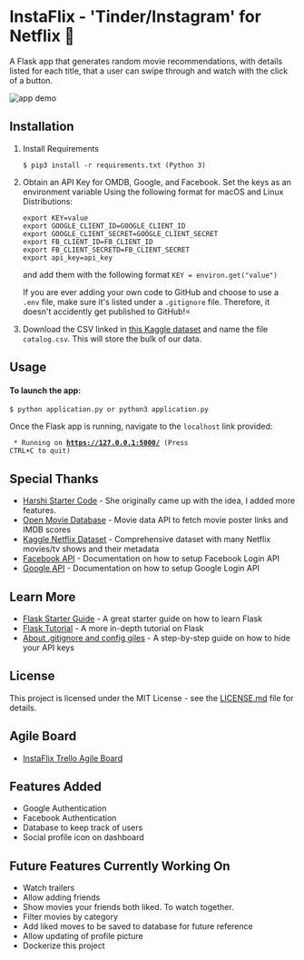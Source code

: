 # InstaFlix - 'Tinder/Instagram' for Netflix 🍿

A Flask app that generates random movie recommendations, with details listed for each title, that a user can swipe through and watch with the click of a button.

![app demo](Netflix_Tinder/InstaFlix/static/images/website.gif)

## Installation
1. Install Requirements 

    ```$ pip3 install -r requirements.txt (Python 3)```

2. Obtain an API Key for OMDB, Google, and Facebook. Set the keys as an environment variable
    Using the following format for macOS and Linux Distributions:

    ```
    export KEY=value
    export GOOGLE_CLIENT_ID=GOOGLE_CLIENT_ID
    export GOOGLE_CLIENT_SECRET=GOOGLE_CLIENT_SECRET
    export FB_CLIENT_ID=FB_CLIENT_ID
    export FB_CLIENT_SECRETD=FB_CLIENT_SECRET
    export api_key=api_key
    
    ```

    and add them with the following format `KEY = environ.get("value")`

    If you are ever adding your own code to GitHub and choose to use a `.env` file, make sure it's listed under a `.gitignore` file. Therefore, it doesn't accidently get published to GitHub!=

3. Download the CSV linked in [this Kaggle dataset](https://www.kaggle.com/shivamb/netflix-shows) and name the file `catalog.csv`. This will store the bulk of our data.

## Usage
#### To launch the app:
    $ python application.py or python3 application.py

Once the Flask app is running, navigate to the `localhost` link provided:

<code> * Running on <b>https://127.0.0.1:5000/</b> (Press CTRL+C to quit)</code>


## Special Thanks

* [Harshi Starter Code](https://github.com/harshibar) - She originally came up with the idea, I added more features.
* [Open Movie Database](http://www.omdbapi.com/) - Movie data API to fetch movie poster links and IMDB scores
* [Kaggle Netflix Dataset](https://www.kaggle.com/shivamb/netflix-shows) - Comprehensive dataset with many Netflix movies/tv shows and their metadata
* [Facebook API](https://developers.facebook.com/docs/apps/) - Documentation on how to setup Facebook Login API
* [Google API](https://developers.google.com/identity) - Documentation on how to setup Google Login API


## Learn More

* [Flask Starter Guide](https://www.freecodecamp.org/news/how-to-build-a-web-application-using-flask-and-deploy-it-to-the-cloud-3551c985e492/) - A great starter guide on how to learn Flask
* [Flask Tutorial](https://blog.miguelgrinberg.com/post/the-flask-mega-tutorial-part-i-hello-world) - A more in-depth tutorial on Flask
* [About .gitignore and config giles](https://medium.com/black-tech-diva/hide-your-api-keys-7635e181a06c) - A step-by-step guide on how to hide your API keys

## License

This project is licensed under the MIT License - see the [LICENSE.md](https://github.com\InstaFlix\LICENSE) file for details.

## Agile Board
* [InstaFlix Trello Agile Board](https://trello.com/b/SEMkB36D/instaflix-project)

## Features Added
* Google Authentication
* Facebook Authentication
* Database to keep track of users
* Social profile icon on dashboard

## Future Features Currently Working On
* Watch trailers
* Allow adding friends 
* Show movies your friends both liked. To watch together.
* Filter movies by category
* Add liked moves to be saved to database for future reference
* Allow updating of profile picture
* Dockerize this project